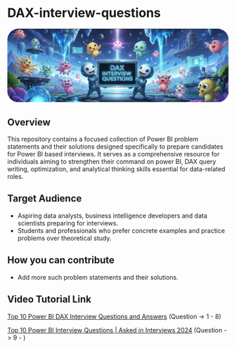 # DAX-interview-questions

![DAX Interview Question SS](https://github.com/Gaurav2807/DAX-interview-questions/blob/main/DAX%20Interview%20Questions%20SS.png)

## Overview
This repository contains a focused collection of Power BI problem statements and their solutions designed specifically to prepare candidates for Power BI based interviews. It serves as a comprehensive resource for individuals aiming to strengthen their command on power BI, DAX query writing, optimization, and analytical thinking skills essential for data-related roles.

## Target Audience
* Aspiring data analysts, business intelligence developers and data scientists preparing for interviews.
* Students and professionals who prefer concrete examples and practice problems over theoretical study.

## How you can contribute
* Add more such problem statements and their solutions.

## Video Tutorial Link

[Top 10 Power BI DAX Interview Questions and Answers](https://www.youtube.com/watch?v=WyBdr48EfXs) (Question -> 1 - 8)

[Top 10 Power BI Interview Questions | Asked in Interviews 2024](https://www.youtube.com/watch?v=zIPIt3fO2cg) (Question -> 9 - )


